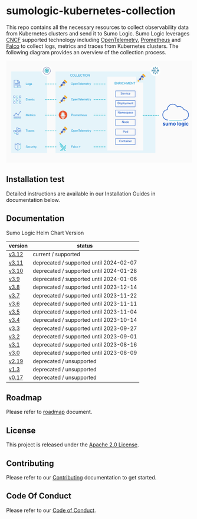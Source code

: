 # sumologic-kubernetes-collection

This repo contains all the necessary resources to collect observability data from Kubernetes clusters and send it to Sumo Logic. Sumo Logic
leverages [CNCF](https://www.cncf.io) supported technology including [OpenTelemetry](https://opentelemetry.io),
[Prometheus](https://prometheus.io) and [Falco](https://www.falco.org/) to collect logs, metrics and traces from Kubernetes clusters. The
following diagram provides an overview of the collection process.

![overview](/images/overview-v3.png)

## Installation test

Detailed instructions are available in our Installation Guides in documentation below.

## Documentation

Sumo Logic Helm Chart Version

| version                                                                                                   | status                                  |
| --------------------------------------------------------------------------------------------------------- | --------------------------------------- |
| [v3.12](https://github.com/SumoLogic/sumologic-kubernetes-collection/tree/release-v3.12/docs/README.md)   | current / supported                     |
| [v3.11](https://github.com/SumoLogic/sumologic-kubernetes-collection/tree/release-v3.11/docs/README.md)   | deprecated / supported until 2024-02-07 |
| [v3.10](https://github.com/SumoLogic/sumologic-kubernetes-collection/tree/release-v3.10/docs/README.md)   | deprecated / supported until 2024-01-28 |
| [v3.9](https://github.com/SumoLogic/sumologic-kubernetes-collection/tree/release-v3.9/docs/README.md)     | deprecated / supported until 2024-01-06 |
| [v3.8](https://github.com/SumoLogic/sumologic-kubernetes-collection/tree/release-v3.8/docs/README.md)     | deprecated / supported until 2023-12-14 |
| [v3.7](https://github.com/SumoLogic/sumologic-kubernetes-collection/tree/release-v3.7/docs/README.md)     | deprecated / supported until 2023-11-22 |
| [v3.6](https://github.com/SumoLogic/sumologic-kubernetes-collection/tree/release-v3.6/docs/README.md)     | deprecated / supported until 2023-11-11 |
| [v3.5](https://github.com/SumoLogic/sumologic-kubernetes-collection/tree/release-v3.5/docs/README.md)     | deprecated / supported until 2023-11-04 |
| [v3.4](https://github.com/SumoLogic/sumologic-kubernetes-collection/tree/release-v3.4/docs/README.md)     | deprecated / supported until 2023-10-14 |
| [v3.3](https://github.com/SumoLogic/sumologic-kubernetes-collection/tree/release-v3.3/docs/README.md)     | deprecated / supported until 2023-09-27 |
| [v3.2](https://github.com/SumoLogic/sumologic-kubernetes-collection/tree/release-v3.2/docs/README.md)     | deprecated / supported until 2023-09-01 |
| [v3.1](https://github.com/SumoLogic/sumologic-kubernetes-collection/tree/release-v3.1/docs/README.md)     | deprecated / supported until 2023-08-16 |
| [v3.0](https://github.com/SumoLogic/sumologic-kubernetes-collection/tree/release-v3.0/docs/README.md)     | deprecated / supported until 2023-08-09 |
| [v2.19](https://github.com/SumoLogic/sumologic-kubernetes-collection/tree/release-v2.19/deploy/README.md) | deprecated / unsupported                |
| [v1.3](https://github.com/SumoLogic/sumologic-kubernetes-collection/tree/release-v1.3/deploy/README.md)   | deprecated / unsupported                |
| [v0.17](https://github.com/SumoLogic/sumologic-kubernetes-collection/tree/release-v0.17/deploy/README.md) | deprecated / unsupported                |

## Roadmap

Please refer to [roadmap](ROADMAP.md) document.

## License

This project is released under the [Apache 2.0 License](./LICENSE).

## Contributing

Please refer to our [Contributing](./CONTRIBUTING.md) documentation to get started.

## Code Of Conduct

Please refer to our [Code of Conduct](CODE_OF_CONDUCT.md).

